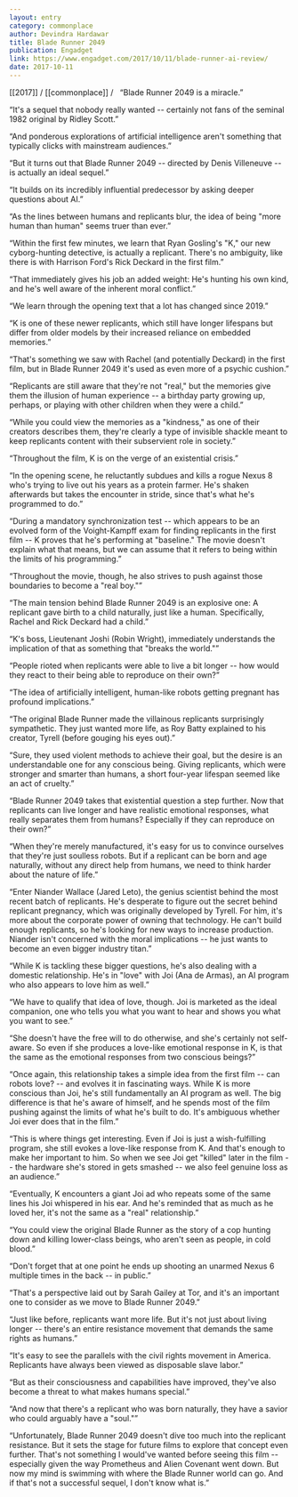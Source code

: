 ```yaml
---
layout: entry
category: commonplace
author: Devindra Hardawar
title: Blade Runner 2049
publication: Engadget
link: https://www.engadget.com/2017/10/11/blade-runner-ai-review/
date: 2017-10-11
---
```


[[2017]] / [[commonplace]] / 
 
“Blade Runner 2049 is a miracle.”

“It's a sequel that nobody really wanted -- certainly not fans of the seminal 1982 original by Ridley Scott.”

“And ponderous explorations of artificial intelligence aren't something that typically clicks with mainstream audiences.”

“But it turns out that Blade Runner 2049 -- directed by Denis Villeneuve -- is actually an ideal sequel.”

“It builds on its incredibly influential predecessor by asking deeper questions about AI.”

“As the lines between humans and replicants blur, the idea of being "more human than human" seems truer than ever.”

“Within the first few minutes, we learn that Ryan Gosling's "K," our new cyborg-hunting detective, is actually a replicant. There's no ambiguity, like there is with Harrison Ford's Rick Deckard in the first film.”

“That immediately gives his job an added weight: He's hunting his own kind, and he's well aware of the inherent moral conflict.”

“We learn through the opening text that a lot has changed since 2019.”

“K is one of these newer replicants, which still have longer lifespans but differ from older models by their increased reliance on embedded memories.”

“That's something we saw with Rachel (and potentially Deckard) in the first film, but in Blade Runner 2049 it's used as even more of a psychic cushion.”

“Replicants are still aware that they're not "real," but the memories give them the illusion of human experience -- a birthday party growing up, perhaps, or playing with other children when they were a child.”

“While you could view the memories as a "kindness," as one of their creators describes them, they're clearly a type of invisible shackle meant to keep replicants content with their subservient role in society.”

“Throughout the film, K is on the verge of an existential crisis.”

“In the opening scene, he reluctantly subdues and kills a rogue Nexus 8 who's trying to live out his years as a protein farmer. He's shaken afterwards but takes the encounter in stride, since that's what he's programmed to do.”

“During a mandatory synchronization test -- which appears to be an evolved form of the Voight-Kampff exam for finding replicants in the first film -- K proves that he's performing at "baseline." The movie doesn't explain what that means, but we can assume that it refers to being within the limits of his programming.”

“Throughout the movie, though, he also strives to push against those boundaries to become a "real boy."”

“The main tension behind Blade Runner 2049 is an explosive one: A replicant gave birth to a child naturally, just like a human. Specifically, Rachel and Rick Deckard had a child.”

“K's boss, Lieutenant Joshi (Robin Wright), immediately understands the implication of that as something that "breaks the world."”

“People rioted when replicants were able to live a bit longer -- how would they react to their being able to reproduce on their own?”

“The idea of artificially intelligent, human-like robots getting pregnant has profound implications.”

“The original Blade Runner made the villainous replicants surprisingly sympathetic. They just wanted more life, as Roy Batty explained to his creator, Tyrell (before gouging his eyes out).”

“Sure, they used violent methods to achieve their goal, but the desire is an understandable one for any conscious being. Giving replicants, which were stronger and smarter than humans, a short four-year lifespan seemed like an act of cruelty.”

“Blade Runner 2049 takes that existential question a step further. Now that replicants can live longer and have realistic emotional responses, what really separates them from humans? Especially if they can reproduce on their own?”

“When they're merely manufactured, it's easy for us to convince ourselves that they're just soulless robots. But if a replicant can be born and age naturally, without any direct help from humans, we need to think harder about the nature of life.”

“Enter Niander Wallace (Jared Leto), the genius scientist behind the most recent batch of replicants. He's desperate to figure out the secret behind replicant pregnancy, which was originally developed by Tyrell. For him, it's more about the corporate power of owning that technology. He can't build enough replicants, so he's looking for new ways to increase production. Niander isn't concerned with the moral implications -- he just wants to become an even bigger industry titan.”

“While K is tackling these bigger questions, he's also dealing with a domestic relationship. He's in "love" with Joi (Ana de Armas), an AI program who also appears to love him as well.”

“We have to qualify that idea of love, though. Joi is marketed as the ideal companion, one who tells you what you want to hear and shows you what you want to see.”

“She doesn't have the free will to do otherwise, and she's certainly not self-aware. So even if she produces a love-like emotional response in K, is that the same as the emotional responses from two conscious beings?”

“Once again, this relationship takes a simple idea from the first film -- can robots love? -- and evolves it in fascinating ways. While K is more conscious than Joi, he's still fundamentally an AI program as well. The big difference is that he's aware of himself, and he spends most of the film pushing against the limits of what he's built to do. It's ambiguous whether Joi ever does that in the film.”

“This is where things get interesting. Even if Joi is just a wish-fulfilling program, she still evokes a love-like response from K. And that's enough to make her important to him. So when we see Joi get "killed" later in the film -- the hardware she's stored in gets smashed -- we also feel genuine loss as an audience.”

“Eventually, K encounters a giant Joi ad who repeats some of the same lines his Joi whispered in his ear. And he's reminded that as much as he loved her, it's not the same as a "real" relationship.”

“You could view the original Blade Runner as the story of a cop hunting down and killing lower-class beings, who aren't seen as people, in cold blood.”

“Don't forget that at one point he ends up shooting an unarmed Nexus 6 multiple times in the back -- in public.”

“That's a perspective laid out by Sarah Gailey at Tor, and it's an important one to consider as we move to Blade Runner 2049.”

“Just like before, replicants want more life. But it's not just about living longer -- there's an entire resistance movement that demands the same rights as humans.”

“It's easy to see the parallels with the civil rights movement in America. Replicants have always been viewed as disposable slave labor.”

“But as their consciousness and capabilities have improved, they've also become a threat to what makes humans special.”

“And now that there's a replicant who was born naturally, they have a savior who could arguably have a "soul."”

“Unfortunately, Blade Runner 2049 doesn't dive too much into the replicant resistance. But it sets the stage for future films to explore that concept even further. That's not something I would've wanted before seeing this film -- especially given the way Prometheus and Alien Covenant went down. But now my mind is swimming with where the Blade Runner world can go. And if that's not a successful sequel, I don't know what is.”

